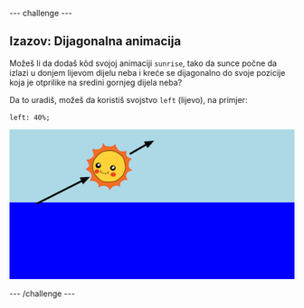 --- challenge ---

## Izazov: Dijagonalna animacija

Možeš li da dodaš kôd svojoj animaciji `sunrise`, tako da sunce počne da izlazi u donjem lijevom dijelu neba i kreće se dijagonalno do svoje pozicije koja je otprilike na sredini gornjeg dijela neba?

Da to uradiš, možeš da koristiš svojstvo `left` (lijevo), na primjer:

    left: 40%;
    

![screenshot](images/sunrise-left.png)

--- /challenge ---